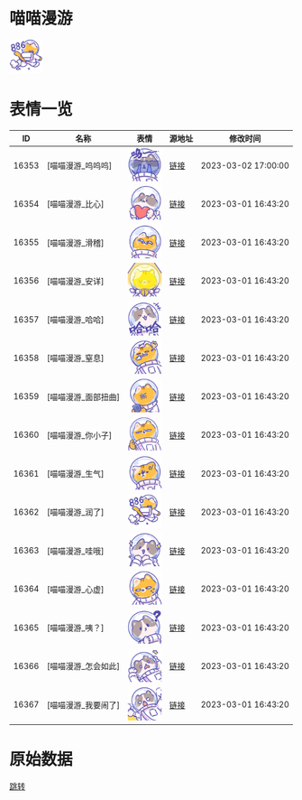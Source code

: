 # 喵喵漫游

<img src="./cover.png" height="60" alt="cover" />

# 表情一览

|ID|名称|表情|源地址|修改时间|
|----|----|----|----|----|
|16353|[喵喵漫游_呜呜呜]|<img src="./pic/016353_%5B喵喵漫游_呜呜呜%5D.png" height="60" alt="呜呜呜"/>|[链接](https://i0.hdslb.com/bfs/garb/7caa63485e14f0d6d39efce826dc445fc199040c.png)|2023-03-02 17:00:00|
|16354|[喵喵漫游_比心]|<img src="./pic/016354_%5B喵喵漫游_比心%5D.png" height="60" alt="比心"/>|[链接](https://i0.hdslb.com/bfs/garb/e6df4d433e73e4612caeba1e6539df277950aa25.png)|2023-03-01 16:43:20|
|16355|[喵喵漫游_滑稽]|<img src="./pic/016355_%5B喵喵漫游_滑稽%5D.png" height="60" alt="滑稽"/>|[链接](https://i0.hdslb.com/bfs/garb/4acc8b1994ce3d89fa61fb7ba1c2253633735705.png)|2023-03-01 16:43:20|
|16356|[喵喵漫游_安详]|<img src="./pic/016356_%5B喵喵漫游_安详%5D.png" height="60" alt="安详"/>|[链接](https://i0.hdslb.com/bfs/garb/39dd76ed3fea64f2a2bf6b80b3ca6fc556eb0efa.png)|2023-03-01 16:43:20|
|16357|[喵喵漫游_哈哈]|<img src="./pic/016357_%5B喵喵漫游_哈哈%5D.png" height="60" alt="哈哈"/>|[链接](https://i0.hdslb.com/bfs/garb/1e047b14f9c684285bb7c8b45d4950426b1aef4b.png)|2023-03-01 16:43:20|
|16358|[喵喵漫游_窒息]|<img src="./pic/016358_%5B喵喵漫游_窒息%5D.png" height="60" alt="窒息"/>|[链接](https://i0.hdslb.com/bfs/garb/97461396179334cde2a2d0e95798e02cf5d7c56e.png)|2023-03-01 16:43:20|
|16359|[喵喵漫游_面部扭曲]|<img src="./pic/016359_%5B喵喵漫游_面部扭曲%5D.png" height="60" alt="面部扭曲"/>|[链接](https://i0.hdslb.com/bfs/garb/0990bf6464dbe098e22c1bf639f346440a482bb2.png)|2023-03-01 16:43:20|
|16360|[喵喵漫游_你小子]|<img src="./pic/016360_%5B喵喵漫游_你小子%5D.png" height="60" alt="你小子"/>|[链接](https://i0.hdslb.com/bfs/garb/933d1eb35618656bec702a2d359314184d4583a2.png)|2023-03-01 16:43:20|
|16361|[喵喵漫游_生气]|<img src="./pic/016361_%5B喵喵漫游_生气%5D.png" height="60" alt="生气"/>|[链接](https://i0.hdslb.com/bfs/garb/08d7fa5bca8e1e8865fa52c28a9fb49ae90ef0ac.png)|2023-03-01 16:43:20|
|16362|[喵喵漫游_润了]|<img src="./pic/016362_%5B喵喵漫游_润了%5D.png" height="60" alt="润了"/>|[链接](https://i0.hdslb.com/bfs/garb/ce2d45593acc97ed7899ee51a6c4a64edc80ee4c.png)|2023-03-01 16:43:20|
|16363|[喵喵漫游_哇哦]|<img src="./pic/016363_%5B喵喵漫游_哇哦%5D.png" height="60" alt="哇哦"/>|[链接](https://i0.hdslb.com/bfs/garb/a9f9cdb3074961540e56b67a51eb67b419e02d38.png)|2023-03-01 16:43:20|
|16364|[喵喵漫游_心虚]|<img src="./pic/016364_%5B喵喵漫游_心虚%5D.png" height="60" alt="心虚"/>|[链接](https://i0.hdslb.com/bfs/garb/d9170f495cf99ace92596067d85b8d79acfdd844.png)|2023-03-01 16:43:20|
|16365|[喵喵漫游_咦？]|<img src="./pic/016365_%5B喵喵漫游_咦？%5D.png" height="60" alt="咦？"/>|[链接](https://i0.hdslb.com/bfs/garb/ea7e516a2ea97ce9fd2b0f61f6e19fdff523f56e.png)|2023-03-01 16:43:20|
|16366|[喵喵漫游_怎会如此]|<img src="./pic/016366_%5B喵喵漫游_怎会如此%5D.png" height="60" alt="怎会如此"/>|[链接](https://i0.hdslb.com/bfs/garb/77ca03693ade180a43a4c933bfa560832ba81e3c.png)|2023-03-01 16:43:20|
|16367|[喵喵漫游_我要闹了]|<img src="./pic/016367_%5B喵喵漫游_我要闹了%5D.png" height="60" alt="我要闹了"/>|[链接](https://i0.hdslb.com/bfs/garb/5a2d3cbb12eb68ad7242564eccd41f46b164228e.png)|2023-03-01 16:43:20|

# 原始数据

[跳转](./raw.json)

